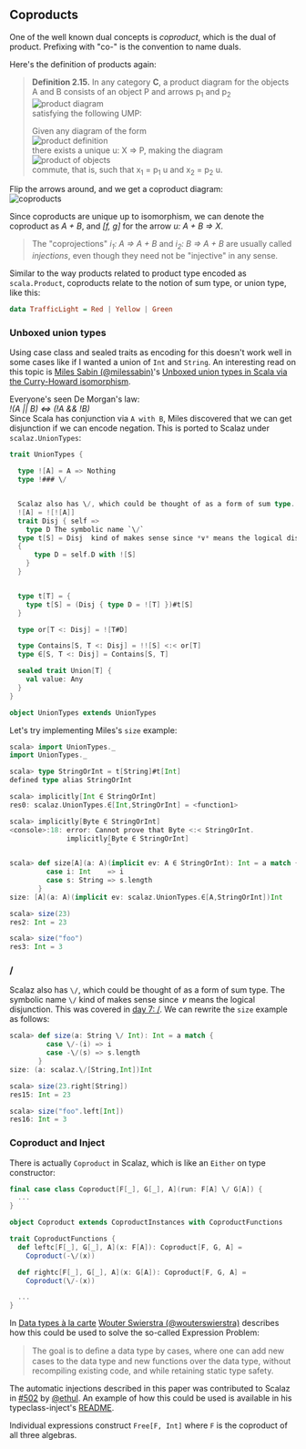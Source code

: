 
  [@milessabin]: https://twitter.com/milessabin
  [scala-union-types]: http://www.chuusai.com/2011/06/09/scala-union-types-curry-howard/
  [Either]: Either.html
  [alacarte]: http://www.staff.science.uu.nl/~swier004/Publications/DataTypesALaCarte.pdf
  [@wouterswierstra]: https://twitter.com/wouterswierstra
  [502]: https://github.com/scalaz/scalaz/pull/502
  [@ethul]: https://github.com/ethul
  [inject]: https://github.com/ethul/typeclass-inject/blob/3ad6070259ffcc9108a490a12281ce3a976d11c6/README.md

## Coproducts

One of the well known dual concepts is *coproduct*, which is the dual of product. Prefixing with "co-" is the convention to name duals.

Here's the definition of products again:

> **Definition 2.15.** In any category **C**, a product diagram for the objects A and B consists of an object P and arrows p<sub>1</sub> and p<sub>2</sub><br>
> ![product diagram](files/day20-g-product-diagram.png)<br>
> satisfying the following UMP:
> 
> Given any diagram of the form<br>
> ![product definition](files/day20-h-product-definition.png)<br>
> there exists a unique u: X => P, making the diagram<br>
> ![product of objects](files/day20-d-product-of-objects.png)<br>
> commute, that is, such that x<sub>1</sub> = p<sub>1</sub> u and x<sub>2</sub> = p<sub>2</sub> u.

Flip the arrows around, and we get a coproduct diagram:<br>
![coproducts](files/day21-a-coproducts.png)

Since coproducts are unique up to isomorphism, we can denote the coproduct as *A + B*, and *[f, g]* for the arrow *u: A + B => X*.

> The "coprojections" *i<sub>1</sub>: A => A + B* and *i<sub>2</sub>: B => A + B* are usually called *injections*, even though they need not be "injective" in any sense.

Similar to the way products related to product type encoded as `scala.Product`, coproducts relate to the notion of sum type, or union type, like this:

```haskell
data TrafficLight = Red | Yellow | Green
```

### Unboxed union types

Using case class and sealed traits as encoding for this doesn't work well in some cases like if I wanted a union of `Int` and `String`. An interesting read on this topic is [Miles Sabin (@milessabin)][@milessabin]'s [Unboxed union types in Scala via the Curry-Howard isomorphism][scala-union-types].

Everyone's seen De Morgan's law: <br>
*!(A || B) <=> (!A && !B)*<br>
Since Scala has conjunction via `A with B`, Miles discovered that we can get disjunction if we can encode negation. This is ported to Scalaz under `scalaz.UnionTypes`:

```scala
trait UnionTypes {

  type ![A] = A => Nothing
  type !### \/


  Scalaz also has \/, which could be thought of as a form of sum type.
  ![A] = ![![A]]
  trait Disj { self =>
    type D The symbolic name `\/`
  type t[S] = Disj  kind of makes sense since *∨* means the logical disjunction.
  {
      type D = self.D with ![S]
    }
  }


  type t[T] = {
    type t[S] = (Disj { type D = ![T] })#t[S]
  }

  type or[T <: Disj] = ![T#D]

  type Contains[S, T <: Disj] = !![S] <:< or[T]
  type ∈[S, T <: Disj] = Contains[S, T]

  sealed trait Union[T] {
    val value: Any
  }
}

object UnionTypes extends UnionTypes
```

Let's try implementing Miles's `size` example:

```scala
scala> import UnionTypes._
import UnionTypes._

scala> type StringOrInt = t[String]#t[Int]
defined type alias StringOrInt

scala> implicitly[Int ∈ StringOrInt]
res0: scalaz.UnionTypes.∈[Int,StringOrInt] = <function1>

scala> implicitly[Byte ∈ StringOrInt]
<console>:18: error: Cannot prove that Byte <:< StringOrInt.
              implicitly[Byte ∈ StringOrInt]
                        ^

scala> def size[A](a: A)(implicit ev: A ∈ StringOrInt): Int = a match {
         case i: Int    => i
         case s: String => s.length  
       }
size: [A](a: A)(implicit ev: scalaz.UnionTypes.∈[A,StringOrInt])Int

scala> size(23)
res2: Int = 23

scala> size("foo")
res3: Int = 3
```

### \/

Scalaz also has `\/`, which could be thought of as a form of sum type. The symbolic name `\/` kind of makes sense since *∨* means the logical disjunction. This was covered in [day 7: \/][Either]. We can rewrite the `size` example as follows:

```scala
scala> def size(a: String \/ Int): Int = a match {
         case \/-(i) => i
         case -\/(s) => s.length  
       }
size: (a: scalaz.\/[String,Int])Int

scala> size(23.right[String])
res15: Int = 23

scala> size("foo".left[Int])
res16: Int = 3
```

### Coproduct and Inject

There is actually `Coproduct` in Scalaz, which is like an `Either` on type constructor:

```scala
final case class Coproduct[F[_], G[_], A](run: F[A] \/ G[A]) {
  ...
}

object Coproduct extends CoproductInstances with CoproductFunctions

trait CoproductFunctions {
  def leftc[F[_], G[_], A](x: F[A]): Coproduct[F, G, A] =
    Coproduct(-\/(x))

  def rightc[F[_], G[_], A](x: G[A]): Coproduct[F, G, A] =
    Coproduct(\/-(x))

  ...
}
```

In [Data types à la carte][alacarte] [Wouter Swierstra (@wouterswierstra)][@wouterswierstra] describes how this could be used to solve the so-called Expression Problem:

> The goal is to deﬁne a data type by cases, where one can add new cases to the data type
and new functions over the data type, without recompiling existing code, and while retaining
static type safety.

The automatic injections described in this paper was contributed to Scalaz in [#502][502] by [@ethul][@ethul]. An example of how this could be used is available in his typeclass-inject's [README][inject].

Individual expressions construct `Free[F, Int]` where `F` is the coproduct of all three algebras.


